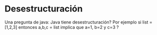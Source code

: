 
# Desestructuración

Una pregunta de java: Java tiene desestructuración? Por ejemplo si list = [1,2,3] entonces a,b,c = list implica que a=1, b=2 y c=3 ?

